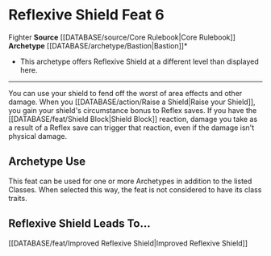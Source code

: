 ﻿---
feat: Reflexive Shield
id: '383'
leads_to: '[[DATABASE/feat/Improved Reflexive Shield|Improved Reflexive Shield]]'
level: '6'
name: Reflexive Shield
rarity: Common
source: '[[DATABASE/source/Core Rulebook|Core Rulebook]]'
trait:
- '[[DATABASE/trait/Fighter|Fighter]]'
type: Feat

---
# Reflexive Shield <span class="item-type">Feat 6</span>

<span class="item-trait">Fighter</span>
**Source** [[DATABASE/source/Core Rulebook|Core Rulebook]] 
**Archetype** [[DATABASE/archetype/Bastion|Bastion]]*
* This archetype offers Reflexive Shield at a different level than displayed here.

---
You can use your shield to fend off the worst of area effects and other damage. When you [[DATABASE/action/Raise a Shield|Raise your Shield]], you gain your shield's circumstance bonus to Reflex saves. If you have the [[DATABASE/feat/Shield Block|Shield Block]] reaction, damage you take as a result of a Reflex save can trigger that reaction, even if the damage isn't physical damage.

## Archetype Use

This feat can be used for one or more Archetypes in addition to the listed Classes. When selected this way, the feat is not considered to have its class traits.

## Reflexive Shield Leads To...

[[DATABASE/feat/Improved Reflexive Shield|Improved Reflexive Shield]]
